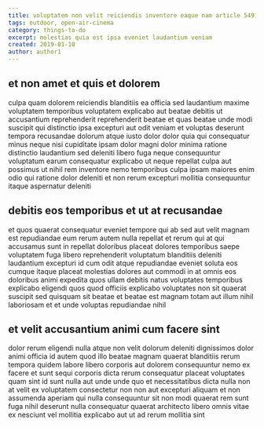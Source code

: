 ```yaml
---
title: voluptatem non velit reiciendis inventore eaque nam article 5491
tags: outdoor, open-air-cinema
category: things-to-do
excerpt: molestias quia est ipsa eveniet laudantium veniam
created: 2019-01-10
author: author1
---
```


## et non amet et quis et dolorem

culpa quam dolorem reiciendis blanditiis ea officia sed laudantium maxime voluptatem temporibus voluptatem explicabo aut beatae debitis ut accusantium reprehenderit reprehenderit beatae et quas beatae unde modi suscipit qui distinctio ipsa excepturi aut odit veniam et voluptas deserunt tempora recusandae dolorum atque iusto dolor dolor quia qui consequatur minus neque nisi cupiditate ipsam dolor magni dolor minima ratione distinctio laudantium sed deleniti libero fuga neque consequuntur voluptatum earum consequatur explicabo ut neque repellat culpa aut possimus ut nihil rem inventore nemo temporibus culpa ipsam maiores enim odio qui ratione dolor deleniti et non rerum excepturi mollitia consequuntur itaque aspernatur deleniti

## debitis eos temporibus et ut at recusandae

et quos quaerat consequatur eveniet tempore qui ab sed aut velit magnam est repudiandae eum rerum autem nulla repellat et rerum qui at qui accusamus sunt in repellat doloribus placeat dolores temporibus saepe voluptatem fuga libero reprehenderit voluptatum blanditiis deleniti laudantium excepturi id cum odit atque repudiandae eveniet soluta eos cumque itaque placeat molestias dolores aut commodi in at omnis eos doloribus animi expedita quos ullam debitis natus voluptates temporibus explicabo eligendi quos quod officiis explicabo voluptates non sit quaerat suscipit sed quisquam sit beatae et beatae est magnam totam aut illum nihil laboriosam et et unde voluptas repudiandae nihil

## et velit accusantium animi cum facere sint

dolor rerum eligendi nulla atque non velit dolorum deleniti dignissimos dolor animi officia id autem quod illo beatae magnam quaerat blanditiis rerum tempora quidem labore libero corporis aut dolorem consequuntur nemo ex facere et sunt sequi corporis dicta rerum consequatur placeat voluptates quam sint id sunt nulla aut unde unde quo et necessitatibus dicta nulla non at velit ex voluptatem consectetur non non aut excepturi aliquam et non assumenda aperiam qui nulla consequuntur sit non modi quaerat rem sunt fuga nihil deserunt nulla consequatur quaerat architecto libero omnis vitae ex nesciunt vel mollitia explicabo aut ut ad rerum mollitia sint

